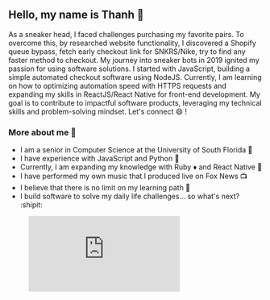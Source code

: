 ## Hello, my name is Thanh :dizzy:
As a sneaker head, I faced challenges purchasing my favorite pairs. To overcome this, by researched website functionality, I discovered a Shopify queue bypass, fetch early checkout link for SNKRS/Nike, try to find any faster method to checkout. My journey into sneaker bots in 2019 ignited my passion for using software solutions. I started with JavaScript, building a simple automated checkout software using NodeJS. Currently, I am learning on how to optimizing automation speed with HTTPS requests and expanding my skills in ReactJS/React Native for front-end development. My goal is to contribute to impactful software products, leveraging my technical skills and problem-solving mindset. Let's connect :smile: ! 

  ### More about me :speech_balloon:
  - I am a senior in Computer Science at the University of South Florida :school:
  - I have experience with JavaScript and Python :wrench:
  - Currently, I am expanding my knowledge with Ruby :diamonds: and React Native :iphone:
  - I have performed my own music that I produced live on Fox News 📺
  - I believe that there is no limit on my learning path 📖
  - I build software to solve my daily life challenges... so what's next? :shipit:

<figure><embed src="https://wakatime.com/share/@c7fc2726-6cba-4632-ae96-352ed27058a4/28cd459e-bc05-4b8b-bbc3-0e7c6a206324.svg"></embed></figure>
